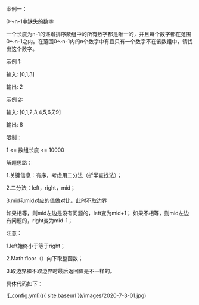 案例一：
      
  0～n-1中缺失的数字
  
  一个长度为n-1的递增排序数组中的所有数字都是唯一的，并且每个数字都在范围0～n-1之内。在范围0～n-1内的n个数字中有且只有一个数字不在该数组中，请找出这个数字。

示例 1:
      
  输入: [0,1,3] 
  
  输出: 2

示例 2:
      
  输入: [0,1,2,3,4,5,6,7,9]
  
  输出: 8

限制：
      
  1 <= 数组长度 <= 10000

解题思路：
     
  1.关键信息：有序，考虑用二分法（折半查找法）；
   
  2.二分法：left，right，mid；
   
  3.mid和mid对应的值做对比，此时不取边界
     
   如果相等，则mid左边是没有问题的，left变为mid+1；
   如果不相等，则mid左边有问题的，right变为mid-1；

注意：
     
  1.left始终小于等于right；
  
  2.Math.floor（）向下取整函数；
  
  3.取边界和不取边界时最后返回值是不一样的。

具体代码如下：

![_config.yml]({{ site.baseurl }}/images/2020-7-3-01.jpg)
